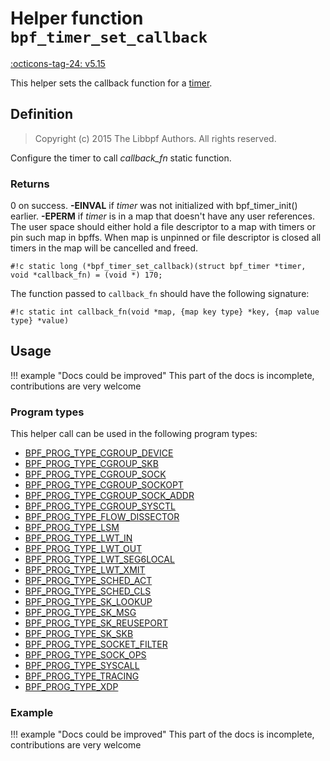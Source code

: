 # Helper function `bpf_timer_set_callback`

<!-- [FEATURE_TAG](bpf_timer_set_callback) -->
[:octicons-tag-24: v5.15](https://github.com/torvalds/linux/commit/b00628b1c7d595ae5b544e059c27b1f5828314b4)
<!-- [/FEATURE_TAG] -->

This helper sets the callback function for a [timer](../ebpf-concepts/timers.md).

## Definition

> Copyright (c) 2015 The Libbpf Authors. All rights reserved.

<!-- [HELPER_FUNC_DEF] -->
Configure the timer to call _callback_fn_ static function.

### Returns

0 on success. **-EINVAL** if _timer_ was not initialized with bpf_timer_init() earlier. **-EPERM** if _timer_ is in a map that doesn't have any user references. The user space should either hold a file descriptor to a map with timers or pin such map in bpffs. When map is unpinned or file descriptor is closed all timers in the map will be cancelled and freed.

`#!c static long (*bpf_timer_set_callback)(struct bpf_timer *timer, void *callback_fn) = (void *) 170;`
<!-- [/HELPER_FUNC_DEF] -->

The function passed to `callback_fn` should have the following signature:

`#!c static int callback_fn(void *map, {map key type} *key, {map value type} *value)`

## Usage

!!! example "Docs could be improved"
    This part of the docs is incomplete, contributions are very welcome

### Program types

This helper call can be used in the following program types:

<!-- TODO use generated list as soon as we can exclude functions from inherited groups -->
<!-- verifier.c excludes tracing programs from using timers -->
 * [BPF_PROG_TYPE_CGROUP_DEVICE](../program-type/BPF_PROG_TYPE_CGROUP_DEVICE.md)
 * [BPF_PROG_TYPE_CGROUP_SKB](../program-type/BPF_PROG_TYPE_CGROUP_SKB.md)
 * [BPF_PROG_TYPE_CGROUP_SOCK](../program-type/BPF_PROG_TYPE_CGROUP_SOCK.md)
 * [BPF_PROG_TYPE_CGROUP_SOCKOPT](../program-type/BPF_PROG_TYPE_CGROUP_SOCKOPT.md)
 * [BPF_PROG_TYPE_CGROUP_SOCK_ADDR](../program-type/BPF_PROG_TYPE_CGROUP_SOCK_ADDR.md)
 * [BPF_PROG_TYPE_CGROUP_SYSCTL](../program-type/BPF_PROG_TYPE_CGROUP_SYSCTL.md)
 * [BPF_PROG_TYPE_FLOW_DISSECTOR](../program-type/BPF_PROG_TYPE_FLOW_DISSECTOR.md)
 * [BPF_PROG_TYPE_LSM](../program-type/BPF_PROG_TYPE_LSM.md)
 * [BPF_PROG_TYPE_LWT_IN](../program-type/BPF_PROG_TYPE_LWT_IN.md)
 * [BPF_PROG_TYPE_LWT_OUT](../program-type/BPF_PROG_TYPE_LWT_OUT.md)
 * [BPF_PROG_TYPE_LWT_SEG6LOCAL](../program-type/BPF_PROG_TYPE_LWT_SEG6LOCAL.md)
 * [BPF_PROG_TYPE_LWT_XMIT](../program-type/BPF_PROG_TYPE_LWT_XMIT.md)
 * [BPF_PROG_TYPE_SCHED_ACT](../program-type/BPF_PROG_TYPE_SCHED_ACT.md)
 * [BPF_PROG_TYPE_SCHED_CLS](../program-type/BPF_PROG_TYPE_SCHED_CLS.md)
 * [BPF_PROG_TYPE_SK_LOOKUP](../program-type/BPF_PROG_TYPE_SK_LOOKUP.md)
 * [BPF_PROG_TYPE_SK_MSG](../program-type/BPF_PROG_TYPE_SK_MSG.md)
 * [BPF_PROG_TYPE_SK_REUSEPORT](../program-type/BPF_PROG_TYPE_SK_REUSEPORT.md)
 * [BPF_PROG_TYPE_SK_SKB](../program-type/BPF_PROG_TYPE_SK_SKB.md)
 * [BPF_PROG_TYPE_SOCKET_FILTER](../program-type/BPF_PROG_TYPE_SOCKET_FILTER.md)
 * [BPF_PROG_TYPE_SOCK_OPS](../program-type/BPF_PROG_TYPE_SOCK_OPS.md)
 * [BPF_PROG_TYPE_SYSCALL](../program-type/BPF_PROG_TYPE_SYSCALL.md)
 * [BPF_PROG_TYPE_TRACING](../program-type/BPF_PROG_TYPE_TRACING.md)
 * [BPF_PROG_TYPE_XDP](../program-type/BPF_PROG_TYPE_XDP.md)

### Example

!!! example "Docs could be improved"
    This part of the docs is incomplete, contributions are very welcome
